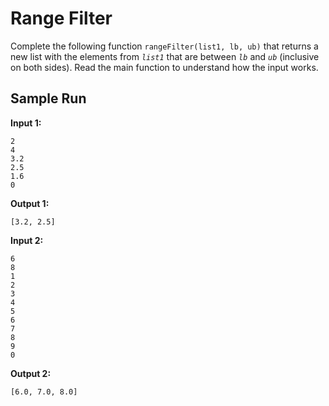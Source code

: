 # Range Filter

Complete the following function `rangeFilter(list1, lb, ub)` that returns a new list with the elements from *`list1`* that are between *`lb`* and *`ub`* (inclusive on both sides). Read the main function to understand how the input works.

## Sample Run

**Input 1:**

~~~
2
4
3.2
2.5
1.6
0
~~~

**Output 1:**

~~~
[3.2, 2.5]
~~~


**Input 2:**

~~~
6
8
1
2
3
4
5
6
7
8
9
0
~~~

**Output 2:**

~~~
[6.0, 7.0, 8.0]
~~~